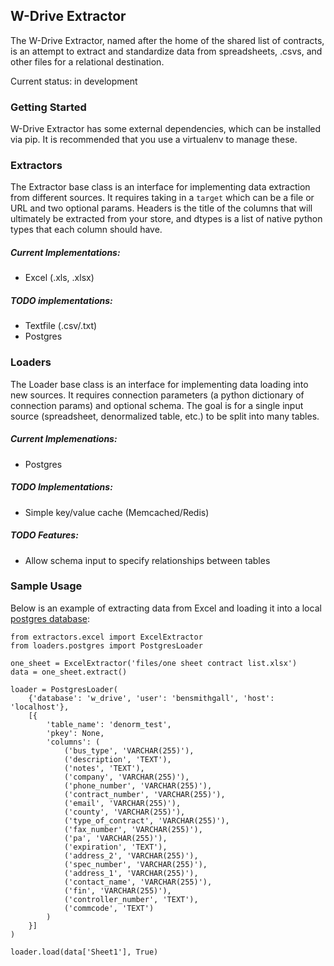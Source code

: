 ## W-Drive Extractor

The W-Drive Extractor, named after the home of the shared list of contracts, is an attempt to extract and standardize data from spreadsheets, .csvs, and other files for a relational destination.

Current status: in development

### Getting Started

W-Drive Extractor has some external dependencies, which can be installed via pip. It is recommended that you use a virtualenv to manage these.

### Extractors

The Extractor base class is an interface for implementing data extraction from different sources. It requires taking in a `target` which can be a file or URL and two optional params. Headers is the title of the columns that will ultimately be extracted from your store, and dtypes is a list of native python types that each column should have.

##### Current Implementations:

+ Excel (.xls, .xlsx)

##### TODO implementations:

+ Textfile (.csv/.txt)
+ Postgres

### Loaders

The Loader base class is an interface for implementing data loading into new sources. It requires connection parameters (a python dictionary of connection params) and optional schema. The goal is for a single input source (spreadsheet, denormalized table, etc.) to be split into many tables.

##### Current Implemenations:

+ Postgres

##### TODO Implementations:

+ Simple key/value cache (Memcached/Redis)

##### TODO Features:

+ Allow schema input to specify relationships between tables

### Sample Usage

Below is an example of extracting data from Excel and loading it into a local [postgres database](http://postgresapp.com/):

```
from extractors.excel import ExcelExtractor
from loaders.postgres import PostgresLoader

one_sheet = ExcelExtractor('files/one sheet contract list.xlsx')
data = one_sheet.extract()

loader = PostgresLoader(
    {'database': 'w_drive', 'user': 'bensmithgall', 'host': 'localhost'},
    [{
        'table_name': 'denorm_test',
        'pkey': None,
        'columns': (
            ('bus_type', 'VARCHAR(255)'),
            ('description', 'TEXT'),
            ('notes', 'TEXT'),
            ('company', 'VARCHAR(255)'),
            ('phone_number', 'VARCHAR(255)'),
            ('contract_number', 'VARCHAR(255)'),
            ('email', 'VARCHAR(255)'),
            ('county', 'VARCHAR(255)'),
            ('type_of_contract', 'VARCHAR(255)'),
            ('fax_number', 'VARCHAR(255)'),
            ('pa', 'VARCHAR(255)'),
            ('expiration', 'TEXT'),
            ('address_2', 'VARCHAR(255)'),
            ('spec_number', 'VARCHAR(255)'),
            ('address_1', 'VARCHAR(255)'),
            ('contact_name', 'VARCHAR(255)'),
            ('fin', 'VARCHAR(255)'),
            ('controller_number', 'TEXT'),
            ('commcode', 'TEXT')
        )
    }]
)

loader.load(data['Sheet1'], True)
```